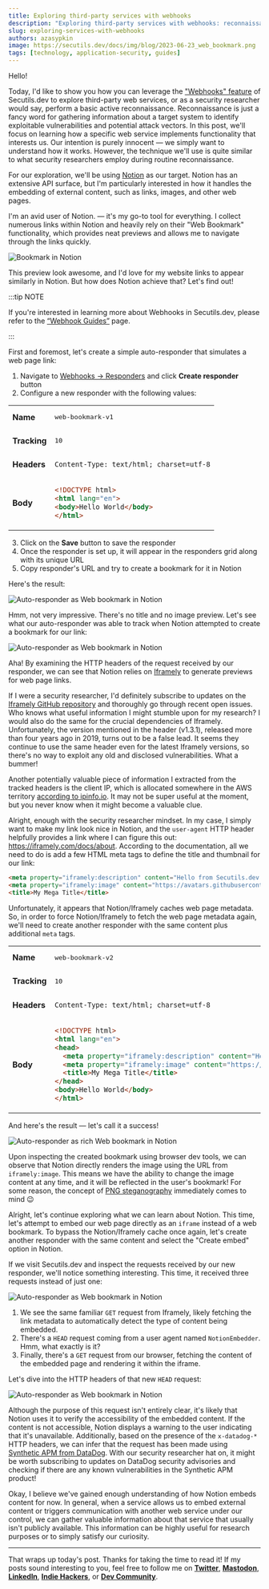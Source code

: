 ```yaml
---
title: Exploring third-party services with webhooks
description: "Exploring third-party services with webhooks: reconnaissance, request bin, iframely, embedding, notion."
slug: exploring-services-with-webhooks
authors: azasypkin
image: https://secutils.dev/docs/img/blog/2023-06-23_web_bookmark.png
tags: [technology, application-security, guides]
---
```

Hello!

Today, I'd like to show you how you can leverage the ["Webhooks" feature](https://secutils.dev/docs/guides/webhooks) of Secutils.dev to explore third-party web services, or as a security researcher would say, perform a basic active reconnaissance. Reconnaissance is just a fancy word for gathering information about a target system to identify exploitable vulnerabilities and potential attack vectors. In this post, we'll focus on learning how a specific web service implements functionality that interests us. Our intention is purely innocent — we simply want to understand how it works. However, the technique we'll use is quite similar to what security researchers employ during routine reconnaissance.

<!--truncate-->

For our exploration, we'll be using [Notion](https://notion.so/) as our target. Notion has an extensive API surface, but I'm particularly interested in how it handles the embedding of external content, such as links, images, and other web pages.

I'm an avid user of Notion. — it's my go-to tool for everything. I collect numerous links within Notion and heavily rely on their "Web Bookmark" functionality, which provides neat previews and allows me to navigate through the links quickly.

![Bookmark in Notion](https://secutils.dev/docs/img/blog/2023-06-23_web_bookmark.png)

This preview look awesome, and I'd love for my website links to appear similarly in Notion. But how does Notion achieve that? Let's find out!

:::tip NOTE

If you're interested in learning more about Webhooks in Secutils.dev, please refer to the [“Webhook Guides”](https://secutils.dev/docs/guides/webhooks) page.

:::

First and foremost, let's create a simple auto-responder that simulates a web page link:

1. Navigate to [Webhooks → Responders](https://secutils.dev/ws/webhooks__responders) and click **Create responder** button
2. Configure a new responder with the following values:

<table class="su-table">
<tbody>
<tr><td><b>Name</b></td><td><pre>web-bookmark-v1</pre></td></tr>
<tr><td><b>Tracking</b></td><td><pre>10</pre></td></tr>
<tr>
    <td><b>Headers</b></td>
<td>

```http
Content-Type: text/html; charset=utf-8
```
</td>
</tr>
<tr>
    <td><b>Body</b></td>
<td>

```html
<!DOCTYPE html>
<html lang="en">
<body>Hello World</body>
</html>
```
</td>
</tr>
</tbody>
</table>

3. Click on the **Save** button to save the responder
4. Once the responder is set up, it will appear in the responders grid along with its unique URL
5. Copy responder's URL and try to create a bookmark for it in Notion

Here's the result:

![Auto-responder as Web bookmark in Notion](https://secutils.dev/docs/img/blog/2023-06-23_webhook_v1.png)

Hmm, not very impressive. There's no title and no image preview. Let's see what our auto-responder was able to track when Notion attempted to create a bookmark for our link:

![Auto-responder as Web bookmark in Notion](https://secutils.dev/docs/img/blog/2023-06-23_webhook_v1_requests.png)

Aha! By examining the HTTP headers of the request received by our responder, we can see that Notion relies on [Iframely](https://iframely.com) to generate previews for web page links.

If I were a security researcher, I'd definitely subscribe to updates on the [Iframely GitHub repository](https://github.com/itteco/iframely) and thoroughly go through recent open issues. Who knows what useful information I might stumble upon for my research? I would also do the same for the crucial dependencies of Iframely. Unfortunately, the version mentioned in the header (v1.3.1), released more than four years ago in 2019, turns out to be a false lead. It seems they continue to use the same header even for the latest Iframely versions, so there's no way to exploit any old and disclosed vulnerabilities. What a bummer!

Another potentially valuable piece of information I extracted from the tracked headers is the client IP, which is allocated somewhere in the AWS territory [according to ipinfo.io](https://ipinfo.io/3.94.90.129). It may not be super useful at the moment, but you never know when it might become a valuable clue.

Alright, enough with the security researcher mindset. In my case, I simply want to make my link look nice in Notion, and the `user-agent` HTTP header helpfully provides a link where I can figure this out: https://iframely.com/docs/about. According to the documentation, all we need to do is add a few HTML meta tags to define the title and thumbnail for our link:

```html
<meta property="iframely:description" content="Hello from Secutils.dev Webhooks!" />
<meta property="iframely:image" content="https://avatars.githubusercontent.com/u/1713708?v=4" />
<title>My Mega Title</title>
```

Unfortunately, it appears that Notion/Iframely caches web page metadata. So, in order to force Notion/Iframely to fetch the web page metadata again, we'll need to create another responder with the same content plus additional `meta` tags.

<table class="su-table">
<tbody>
<tr><td><b>Name</b></td><td><pre>web-bookmark-v2</pre></td></tr>
<tr><td><b>Tracking</b></td><td><pre>10</pre></td></tr>
<tr>
    <td><b>Headers</b></td>
<td>

```http
Content-Type: text/html; charset=utf-8
```
</td>
</tr>
<tr>
    <td><b>Body</b></td>
<td>

```html
<!DOCTYPE html>
<html lang="en">
<head>
  <meta property="iframely:description" content="Hello from Secutils.dev Webhooks!" />
  <meta property="iframely:image" content="https://avatars.githubusercontent.com/u/1713708?v=4" />
  <title>My Mega Title</title>
</head>
<body>Hello World</body>
</html>
```
</td>
</tr>
</tbody>
</table>

And here's the result — let's call it a success!

![Auto-responder as rich Web bookmark in Notion](https://secutils.dev/docs/img/blog/2023-06-23_webhook_v2.png)

Upon inspecting the created bookmark using browser dev tools, we can observe that Notion directly renders the image using the URL from `iframely:image`. This means we have the ability to change the image content at any time, and it will be reflected in the user's bookmark! For some reason, the concept of [PNG steganography](https://decoded.avast.io/martinchlumecky/png-steganography/) immediately comes to mind :wink:

Alright, let's continue exploring what we can learn about Notion. This time, let's attempt to embed our web page directly as an `iframe` instead of a web bookmark. To bypass the Notion/Iframely cache once again, let's create another responder with the same content and select the "Create embed" option in Notion.

If we visit Secutils.dev and inspect the requests received by our new responder, we'll notice something interesting. This time, it received three requests instead of just one:

![Auto-responder as Web bookmark in Notion](https://secutils.dev/docs/img/blog/2023-06-23_webhook_v3_iframe.png)

1. We see the same familiar `GET` request from Iframely, likely fetching the link metadata to automatically detect the type of content being embedded.
2. There's a `HEAD` request coming from a user agent named `NotionEmbedder`. Hmm, what exactly is it? 
3. Finally, there's a `GET` request from our browser, fetching the content of the embedded page and rendering it within the iframe.

Let's dive into the HTTP headers of that new `HEAD` request:

![Auto-responder as Web bookmark in Notion](https://secutils.dev/docs/img/blog/2023-06-23_webhook_v3_headers.png)

Although the purpose of this request isn't entirely clear, it's likely that Notion uses it to verify the accessibility of the embedded content. If the content is not accessible, Notion displays a warning to the user indicating that it's unavailable. Additionally, based on the presence of the `x-datadog-*` HTTP headers, we can infer that the request has been made using [Synthetic APM from DataDog](https://docs.datadoghq.com/synthetics/apm/). With our security researcher hat on, it might be worth subscribing to updates on DataDog security advisories and checking if there are any known vulnerabilities in the Synthetic APM product!

Okay, I believe we've gained enough understanding of how Notion embeds content for now. In general, when a service allows us to embed external content or triggers communication with another web service under our control, we can gather valuable information about that service that usually isn't publicly available. This information can be highly useful for research purposes or to simply satisfy our curiosity.

---

That wraps up today's post. Thanks for taking the time to read it! If my posts sound interesting to you, feel free to follow me on [**Twitter**](https://twitter.com/aleh_zasypkin), [**Mastodon**](https://infosec.exchange/@azasypkin), [**LinkedIn**](https://www.linkedin.com/in/azasypkin/), [**Indie Hackers**](https://www.indiehackers.com/azasypkin/history), or [**Dev Community**](https://dev.to/azasypkin).
